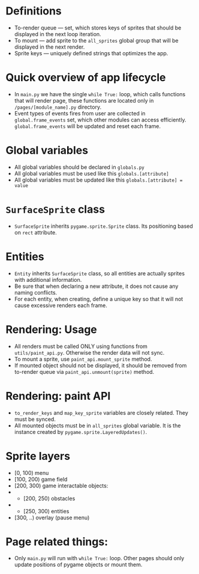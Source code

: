 # Definitions
- To-render queue — set, which stores keys of sprites that should be displayed in the next loop iteration.
- To mount — add sprite to the `all_sprites` global group that will be displayed in the next render.
- Sprite keys — uniquely defined strings that optimizes the app.

# Quick overview of app lifecycle
- In `main.py` we have the single `while True:` loop, which calls functions that will render page, these functions are located only in `/pages/[module_name].py` directory.
- Event types of events fires from user are collected in `global.frame_events` set, which other modules can access efficiently. `global.frame_events` will be updated and reset each frame.


# Global variables
- All global variables should be declared in `globals.py`
- All global variables must be used like this `globals.[attribute]`
- All global variables must be updated like this `globals.[attribute] = value`

# `SurfaceSprite` class
- `SurfaceSprite` inherits `pygame.sprite.Sprite` class. Its positioning based on `rect` attribute.

# Entities
- `Entity` inherits `SurfaceSprite` class, so all entities are actually sprites with additional information.
- Be sure that when declaring a new attribute, it does not cause any naming conflicts.
- For each entity, when creating, define a unique key so that it will not cause excessive renders each frame.

# Rendering: Usage
- All renders must be called ONLY using functions from `utils/paint_api.py`. Otherwise the render data will not sync.
- To mount a sprite, use `paint_api.mount_sprite` method.
- If mounted object should not be displayed, it should be removed from to-render queue via `paint_api.unmount(sprite)` method.

# Rendering: paint API
- `to_render_keys` and `map_key_sprite` variables are closely related. They must be synced.
- All mounted objects must be in `all_sprites` global variable. It is the instance created by `pygame.sprite.LayeredUpdates()`.

# Sprite layers
- [0, 100) menu
- [100, 200) game field
- [200, 300) game interactable objects:
- - [200, 250) obstacles
- - [250, 300) entities
- [300, ..) overlay (pause menu)


# Page related things:
- Only `main.py` will run with `while True:` loop. Other pages should only update positions of pygame objects or mount them.
